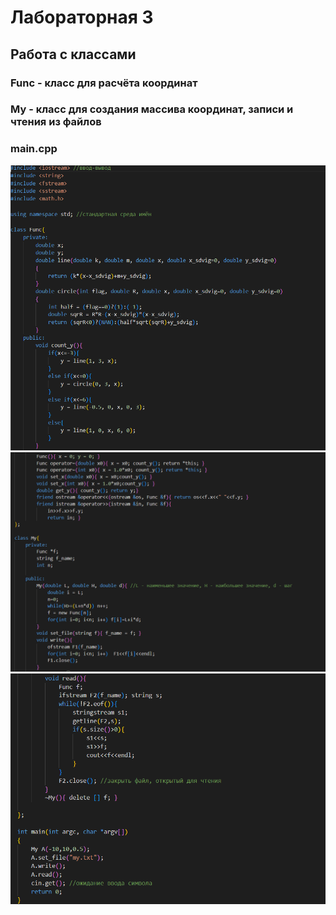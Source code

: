# Лабораторная 3
## Работа с классами
### Func - класс для расчёта координат 
### My - класс для создания массива координат, записи и чтения из файлов
### main.cpp
![image](./1.png)
![image](./2.png)
![image](./3.png)
